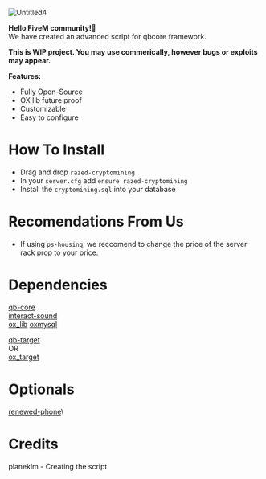 ![Untitled4](https://github.com/planeklm/razed-cryptomining/assets/91488137/81076c14-0491-4c4d-aa5d-a82589b54d04)

**Hello FiveM community!👋**\
We have created an advanced script for qbcore framework.

**This is WIP project. You may use commerically, however bugs or exploits may appear.**

**Features:**

* Fully Open-Source
* OX lib future proof
* Customizable
* Easy to configure

# How To Install
* Drag and drop `razed-cryptomining`
* In your `server.cfg` add `ensure razed-cryptomining`
* Install the `cryptomining.sql` into your database

# Recomendations From Us
* If using `ps-housing`, we reccomend to change the price of the server rack prop to your price.

# Dependencies
[qb-core](https://github.com/qbcore-framework/qb-core)\
[interact-sound](https://github.com/qbcore-framework/interact-sound)\
[ox_lib](https://github.com/overextended/ox_lib)
[oxmysql](https://github.com/overextended/oxmysql)

[qb-target](https://github.com/qbcore-framework/qb-target)\
OR\
[ox_target](https://github.com/overextended/ox_target)

# Optionals
[renewed-phone](https://github.com/Renewed-Scripts/qb-phone)\


# Credits
planeklm - Creating the script
